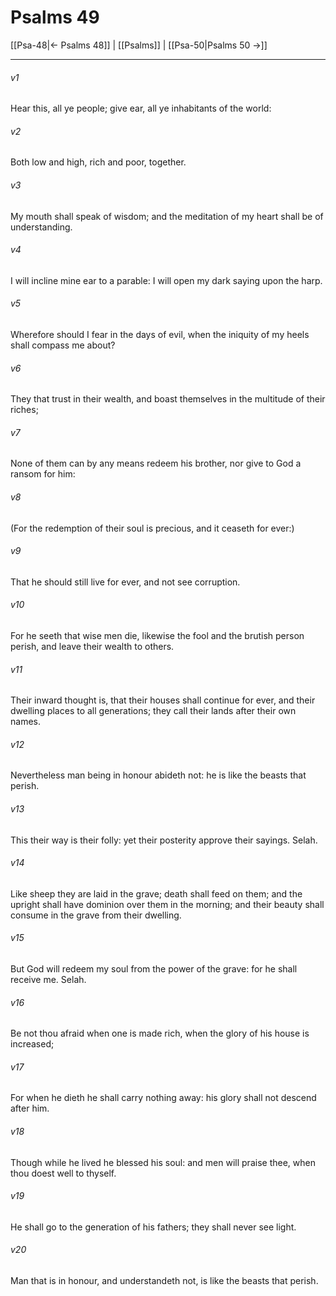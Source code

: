 # Psalms 49

[[Psa-48|← Psalms 48]] | [[Psalms]] | [[Psa-50|Psalms 50 →]]
***

###### v1
Hear this, all ye people; give ear, all ye inhabitants of the world:
###### v2
Both low and high, rich and poor, together.
###### v3
My mouth shall speak of wisdom; and the meditation of my heart shall be of understanding.
###### v4
I will incline mine ear to a parable: I will open my dark saying upon the harp.
###### v5
Wherefore should I fear in the days of evil, when the iniquity of my heels shall compass me about?
###### v6
They that trust in their wealth, and boast themselves in the multitude of their riches;
###### v7
None of them can by any means redeem his brother, nor give to God a ransom for him:
###### v8
(For the redemption of their soul is precious, and it ceaseth for ever:)
###### v9
That he should still live for ever, and not see corruption.
###### v10
For he seeth that wise men die, likewise the fool and the brutish person perish, and leave their wealth to others.
###### v11
Their inward thought is, that their houses shall continue for ever, and their dwelling places to all generations; they call their lands after their own names.
###### v12
Nevertheless man being in honour abideth not: he is like the beasts that perish.
###### v13
This their way is their folly: yet their posterity approve their sayings. Selah.
###### v14
Like sheep they are laid in the grave; death shall feed on them; and the upright shall have dominion over them in the morning; and their beauty shall consume in the grave from their dwelling.
###### v15
But God will redeem my soul from the power of the grave: for he shall receive me. Selah.
###### v16
Be not thou afraid when one is made rich, when the glory of his house is increased;
###### v17
For when he dieth he shall carry nothing away: his glory shall not descend after him.
###### v18
Though while he lived he blessed his soul: and men will praise thee, when thou doest well to thyself.
###### v19
He shall go to the generation of his fathers; they shall never see light.
###### v20
Man that is in honour, and understandeth not, is like the beasts that perish. 
